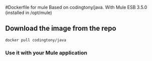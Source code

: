 #Dockerfile for mule
Based on codingtony/java. With Mule ESB 3.5.0 (installed in /opt/mule)


## Download the image from the repo
```
docker pull codingtony/java
```

### Use it with your Mule application
